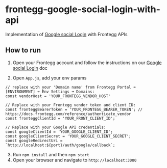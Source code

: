 # frontegg-google-social-login-with-api
Implementation of [Google social Login](https://docs.frontegg.com/docs/google-login) with Frontegg APIs

## How to run

1. Open your Frontegg account and follow the instructions on our [Google social Login](https://docs.frontegg.com/docs/google-login) doc

2. Open `App.js`, add your env params

```
// replace with your 'Domain name' from Frontegg Portal ➜ [ENVIRONMENT] ➜ Env Settings ➜ Domains:
const vendorHost = 'YOUR_FRONTEGG_VENDOR_HOST'

// Replace with your Frontegg vendor token and client ID:
const fronteggBearerToken = 'YOUR_FRONTEGG_BEARER_TOKEN'; // https://docs.frontegg.com/reference/authenticate_vendor
const fronteggClientId = 'YOUR_FRONT_CLIENT_ID';

// Replace with your Google API credentials:
const googleClientId = 'YOUR_GOOGLE_CLIENT_ID';
const googleClientSecret = 'YOUR_GOOGLE_CLIENT_SECRET';
const googleRedirectUri = `http://localhost:${port}/auth/google/callback`;
```

3. Run `npm install` and then `npm start`
4. Open your browser and navigate to `http://localhost:3000`
